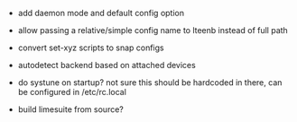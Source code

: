 * add daemon mode and default config option

* allow passing a relative/simple config name to lteenb instead of full path

* convert set-xyz scripts to snap configs

* autodetect backend based on attached devices

* do systune on startup? not sure this should be hardcoded in there, can
  be configured in /etc/rc.local

* build limesuite from source?
